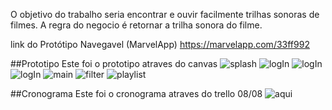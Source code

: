 O objetivo do trabalho seria encontrar e ouvir facilmente trilhas sonoras de filmes.
A regra do negocio é retornar a trilha sonora do filme.

link do Protótipo Navegavel (MarvelApp) https://marvelapp.com/33ff992

##Prototipo
Este foi o prototipo atraves do canvas
![splash](docs/prototipo/1.jpeg)
![logIn](docs/prototipo/2.jpeg)
![logIn](docs/prototipo/3.jpeg)
![logIn](docs/prototipo/4.jpeg)
![main](docs/prototipo/5.jpeg)
![filter](docs/prototipo/6.jpeg)
![playlist](docs/prototipo/7.jpeg)

##Cronograma
Este foi o cronograma atraves do trello 
08/08 ![aqui](docs/cronograma/primeiro-dia.PNG)
<!-- 09/08 ![aqui](Validar-cartao.jpeg)
10/08 ![aqui](Validar-cartao.jpeg) -->